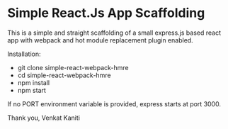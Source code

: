 # Simple React.Js App Scaffolding

This is a simple and straight scaffolding of a small express.js based react app with webpack and hot module replacement plugin enabled.

Installation:

* git clone simple-react-webpack-hmre
* cd simple-react-webpack-hmre
* npm install
* npm start

If no PORT environment variable is provided, express starts at port 3000.

Thank you,
Venkat Kaniti